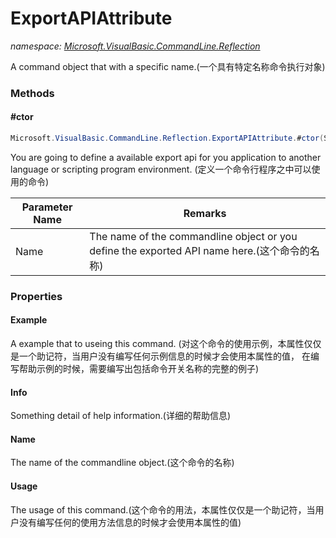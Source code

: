 ﻿# ExportAPIAttribute
_namespace: [Microsoft.VisualBasic.CommandLine.Reflection](./index.md)_

A command object that with a specific name.(一个具有特定名称命令执行对象)



### Methods

#### #ctor
```csharp
Microsoft.VisualBasic.CommandLine.Reflection.ExportAPIAttribute.#ctor(System.String)
```
You are going to define a available export api for you application to another language or scripting program environment.
 (定义一个命令行程序之中可以使用的命令)

|Parameter Name|Remarks|
|--------------|-------|
|Name|The name of the commandline object or you define the exported API name here.(这个命令的名称)|



### Properties

#### Example
A example that to useing this command.
 (对这个命令的使用示例，本属性仅仅是一个助记符，当用户没有编写任何示例信息的时候才会使用本属性的值，
 在编写帮助示例的时候，需要编写出包括命令开关名称的完整的例子)
#### Info
Something detail of help information.(详细的帮助信息)
#### Name
The name of the commandline object.(这个命令的名称)
#### Usage
The usage of this command.(这个命令的用法，本属性仅仅是一个助记符，当用户没有编写任何的使用方法信息的时候才会使用本属性的值)
